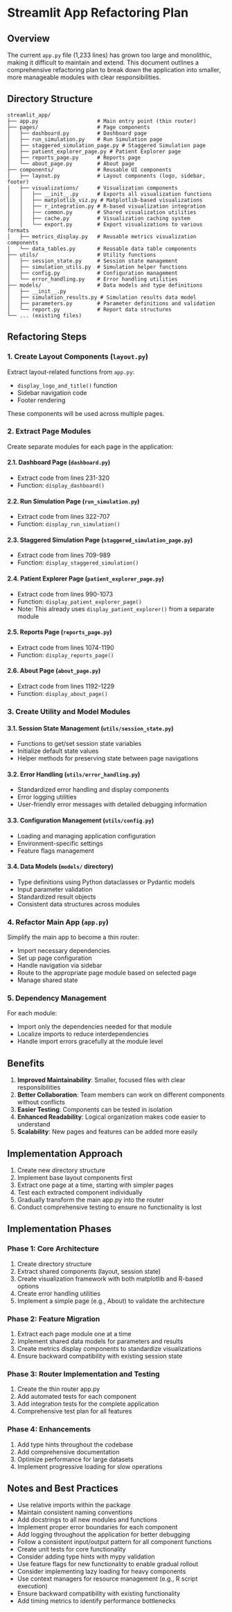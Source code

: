 # Streamlit App Refactoring Plan

## Overview

The current `app.py` file (1,233 lines) has grown too large and monolithic, making it difficult to maintain and extend. This document outlines a comprehensive refactoring plan to break down the application into smaller, more manageable modules with clear responsibilities.

## Directory Structure

```
streamlit_app/
├── app.py                   # Main entry point (thin router)
├── pages/                   # Page components
│   ├── dashboard.py         # Dashboard page
│   ├── run_simulation.py    # Run Simulation page
│   ├── staggered_simulation_page.py # Staggered Simulation page
│   ├── patient_explorer_page.py # Patient Explorer page
│   ├── reports_page.py      # Reports page
│   └── about_page.py        # About page
├── components/              # Reusable UI components
│   ├── layout.py            # Layout components (logo, sidebar, footer)
│   ├── visualizations/      # Visualization components
│   │   ├── __init__.py      # Exports all visualization functions
│   │   ├── matplotlib_viz.py # Matplotlib-based visualizations
│   │   ├── r_integration.py # R-based visualization integration
│   │   ├── common.py        # Shared visualization utilities
│   │   ├── cache.py         # Visualization caching system
│   │   └── export.py        # Export visualizations to various formats
│   ├── metrics_display.py   # Reusable metrics visualization components
│   └── data_tables.py       # Reusable data table components
├── utils/                   # Utility functions
│   ├── session_state.py     # Session state management
│   ├── simulation_utils.py  # Simulation helper functions
│   ├── config.py            # Configuration management
│   └── error_handling.py    # Error handling utilities
├── models/                  # Data models and type definitions
│   ├── __init__.py
│   ├── simulation_results.py # Simulation results data model
│   ├── parameters.py        # Parameter definitions and validation
│   └── report.py            # Report data structures
└── ... (existing files)
```

## Refactoring Steps

### 1. Create Layout Components (`layout.py`)

Extract layout-related functions from `app.py`:
- `display_logo_and_title()` function
- Sidebar navigation code
- Footer rendering

These components will be used across multiple pages.

### 2. Extract Page Modules

Create separate modules for each page in the application:

#### 2.1. Dashboard Page (`dashboard.py`)
- Extract code from lines 231-320
- Function: `display_dashboard()`

#### 2.2. Run Simulation Page (`run_simulation.py`)
- Extract code from lines 322-707
- Function: `display_run_simulation()`

#### 2.3. Staggered Simulation Page (`staggered_simulation_page.py`)
- Extract code from lines 709-989
- Function: `display_staggered_simulation()`

#### 2.4. Patient Explorer Page (`patient_explorer_page.py`)
- Extract code from lines 990-1073
- Function: `display_patient_explorer_page()`
- Note: This already uses `display_patient_explorer()` from a separate module

#### 2.5. Reports Page (`reports_page.py`)
- Extract code from lines 1074-1190
- Function: `display_reports_page()`

#### 2.6. About Page (`about_page.py`)
- Extract code from lines 1192-1229
- Function: `display_about_page()`

### 3. Create Utility and Model Modules

#### 3.1. Session State Management (`utils/session_state.py`)
- Functions to get/set session state variables
- Initialize default state values
- Helper methods for preserving state between page navigations

#### 3.2. Error Handling (`utils/error_handling.py`)
- Standardized error handling and display components
- Error logging utilities
- User-friendly error messages with detailed debugging information

#### 3.3. Configuration Management (`utils/config.py`)
- Loading and managing application configuration
- Environment-specific settings
- Feature flags management

#### 3.4. Data Models (`models/` directory)
- Type definitions using Python dataclasses or Pydantic models
- Input parameter validation
- Standardized result objects
- Consistent data structures across modules

### 4. Refactor Main App (`app.py`)

Simplify the main app to become a thin router:
- Import necessary dependencies
- Set up page configuration
- Handle navigation via sidebar
- Route to the appropriate page module based on selected page
- Manage shared state

### 5. Dependency Management

For each module:
- Import only the dependencies needed for that module
- Localize imports to reduce interdependencies
- Handle import errors gracefully at the module level

## Benefits

1. **Improved Maintainability**: Smaller, focused files with clear responsibilities
2. **Better Collaboration**: Team members can work on different components without conflicts
3. **Easier Testing**: Components can be tested in isolation
4. **Enhanced Readability**: Logical organization makes code easier to understand
5. **Scalability**: New pages and features can be added more easily

## Implementation Approach

1. Create new directory structure
2. Implement base layout components first
3. Extract one page at a time, starting with simpler pages
4. Test each extracted component individually
5. Gradually transform the main app.py into the router
6. Conduct comprehensive testing to ensure no functionality is lost

## Implementation Phases

### Phase 1: Core Architecture
1. Create directory structure
2. Extract shared components (layout, session state)
3. Create visualization framework with both matplotlib and R-based options
4. Create error handling utilities
5. Implement a simple page (e.g., About) to validate the architecture

### Phase 2: Feature Migration
1. Extract each page module one at a time
2. Implement shared data models for parameters and results
3. Create metrics display components to standardize visualizations
4. Ensure backward compatibility with existing session state

### Phase 3: Router Implementation and Testing
1. Create the thin router app.py
2. Add automated tests for each component
3. Add integration tests for the complete application
4. Comprehensive test plan for all features

### Phase 4: Enhancements
1. Add type hints throughout the codebase
2. Add comprehensive documentation
3. Optimize performance for large datasets
4. Implement progressive loading for slow operations

## Notes and Best Practices

- Use relative imports within the package
- Maintain consistent naming conventions
- Add docstrings to all new modules and functions
- Implement proper error boundaries for each component
- Add logging throughout the application for better debugging
- Follow a consistent input/output pattern for all component functions
- Create unit tests for core functionality
- Consider adding type hints with mypy validation
- Use feature flags for new functionality to enable gradual rollout
- Consider implementing lazy loading for heavy components
- Use context managers for resource management (e.g., R script execution)
- Ensure backward compatibility with existing functionality
- Add timing metrics to identify performance bottlenecks